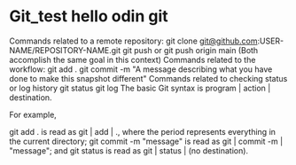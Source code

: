 # Git_test hello odin git

Commands related to a remote repository:
git clone git@github.com:USER-NAME/REPOSITORY-NAME.git
git push or git push origin main (Both accomplish the same goal in this context)
Commands related to the workflow:
git add .
git commit -m "A message describing what you have done to make this snapshot different"
Commands related to checking status or log history
git status
git log
The basic Git syntax is program | action | destination.

For example,

git add . is read as git | add | ., where the period represents everything in the current directory;
git commit -m "message" is read as git | commit -m | "message"; and
git status is read as git | status | (no destination).